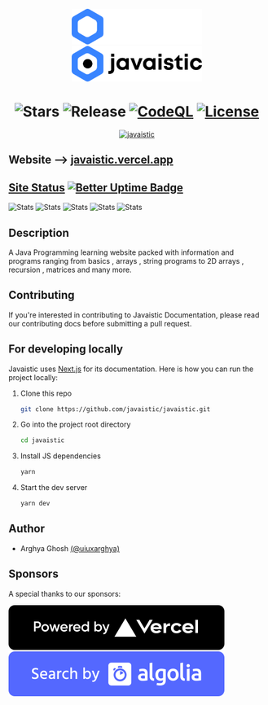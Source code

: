 <div align=center>

<br>

<img height=70 src="https://raw.githubusercontent.com/javaistic/.github/main/profile/img/logo-light.svg#gh-dark-mode-only">
<img height=70 src="https://raw.githubusercontent.com/javaistic/.github/main/profile/img/logo-dark.svg#gh-light-mode-only">

  
# ![Stars](https://badgen.net/github/stars/javaistic/javaistic) ![Release](https://badgen.net/github/release/javaistic/javaistic) [![CodeQL](https://github.com/javaistic/javaistic/actions/workflows/codeql-analysis.yml/badge.svg)](https://github.com/javaistic/javaistic/actions/workflows/codeql-analysis.yml) [![License](https://badgen.net/github/license/javaistic/javaistic)](LICENSE)

</div>

<div align="center">

[![javaistic](.github/img/javaistic-readme.png)](https://javaistic.vercel.app/?utm_source=github&utm_medium=readme-image&utm_campaign=javaistic)


</div>

## **Website ⟶ [javaistic.vercel.app](https://javaistic.vercel.app/?utm_source=github&utm_medium=readme-link&utm_campaign=javaistic)**

## **[Site Status](https://javaistic.betteruptime.com/) [![Better Uptime Badge](https://betteruptime.com/status-badges/v1/monitor/8a3u.svg)](https://betteruptime.com/?utm_source=status_badge)**

![Stats](https://badgen.net/uptime-robot/status/m788498503-abfbb35c24db9355ed897d6d)
![Stats](https://badgen.net/uptime-robot/day/m788498503-abfbb35c24db9355ed897d6d)
![Stats](https://badgen.net/uptime-robot/week/m788498503-abfbb35c24db9355ed897d6d)
![Stats](https://badgen.net/uptime-robot/month/m788498503-abfbb35c24db9355ed897d6d)
![Stats](https://badgen.net/uptime-robot/response/m788498503-abfbb35c24db9355ed897d6d)

## **Description**

A Java Programming learning website packed with information and programs ranging from basics , arrays , string programs to 2D arrays , recursion , matrices and many more.

## **Contributing**
If you're interested in contributing to Javaistic Documentation, please read our contributing docs before submitting a pull request.

## For developing locally

Javaistic uses [Next.js](https://nextjs.org/) for its documentation. Here is how you can run the project locally:

1. Clone this repo

    ```sh
    git clone https://github.com/javaistic/javaistic.git
    ```

2. Go into the project root directory

    ```sh
    cd javaistic
    ```

3. Install JS dependencies

    ```sh
    yarn
    ```

4. Start the dev server

    ```sh
    yarn dev
    ```

## **Author**
- Arghya Ghosh [(@uiuxarghya)](https://twitter.com/uiuxarghya)

## **Sponsors**

A special thanks to our sponsors:

[![Powered by Vercel](.github/img/powered-by-vercel.svg)](https://vercel.com/?utm_source=javaistic&utm_campaign=oss)
[![Search by Algolia](.github/img/search-by-algolia.svg)](https://algolia.com/?utm_source=javaistic&utm_campaign=oss)
